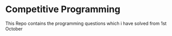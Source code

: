 # Competitive Programming

This Repo contains the programming questions which i have solved from 1st October
